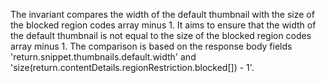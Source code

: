 The invariant compares the width of the default thumbnail with the size of the blocked region codes array minus 1. It aims to ensure that the width of the default thumbnail is not equal to the size of the blocked region codes array minus 1. The comparison is based on the response body fields 'return.snippet.thumbnails.default.width' and 'size(return.contentDetails.regionRestriction.blocked[]) - 1'.

